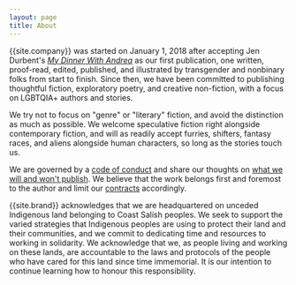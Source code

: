 ```yaml
---
layout: page
title: About
---
```


{{site.company}} was started on January 1, 2018 after accepting Jen Durbent's [*My Dinner With Andrea*](/my-dinner-with-andrea) as our first publication, one written, proof-read, edited, published, and illustrated by transgender and nonbinary folks from start to finish. Since then, we have been committed to publishing thoughtful fiction, exploratory poetry, and creative non-fiction, with a focus on LGBTQIA+ authors and stories.

We try not to focus on "genre" or "literary" fiction, and avoid the distinction as much as possible. We welcome speculative fiction right alongside contemporary fiction, and will as readily accept furries, shifters, fantasy races, and aliens alongside human characters, so long as the stories touch us.

We are governed by a [code of conduct](/conduct) and share our thoughts on [what we will and won't publish](/nope). We believe that the work belongs first and foremost to the author and limit our [contracts](/contracts) accordingly.

{{site.brand}} acknowledges that we are headquartered on unceded Indigenous land belonging to Coast Salish peoples. We seek to support the varied strategies that Indigenous peoples are using to protect their land and their communities, and we commit to dedicating time and resources to working in solidarity. We acknowledge that we, as people living and working on these lands, are accountable to the laws and protocols of the people who have cared for this land since time immemorial. It is our intention to continue learning how to honour this responsibility.

